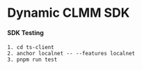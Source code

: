 # Dynamic CLMM SDK

#### SDK Testing

```
1. cd ts-client
2. anchor localnet -- --features localnet
3. pnpm run test
```